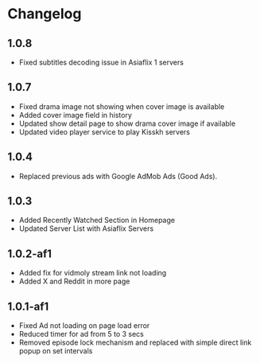 # Changelog

## **1.0.8**
- Fixed subtitles decoding issue in Asiaflix 1 servers

## **1.0.7**
- Fixed drama image not showing when cover image is available
- Added cover image field in history
- Updated show detail page to show drama cover image if available
- Updated video player service to play Kisskh servers

## **1.0.4**
- Replaced previous ads with Google AdMob Ads (Good Ads).

## **1.0.3**
- Added Recently Watched Section in Homepage
- Updated Server List with Asiaflix Servers

## **1.0.2-af1**
- Added fix for vidmoly stream link not loading
- Added X and Reddit in more page

## **1.0.1-af1**
- Fixed Ad not loading on page load error
- Reduced timer for ad from 5 to 3 secs
- Removed episode lock mechanism and replaced with simple direct link popup on set intervals
